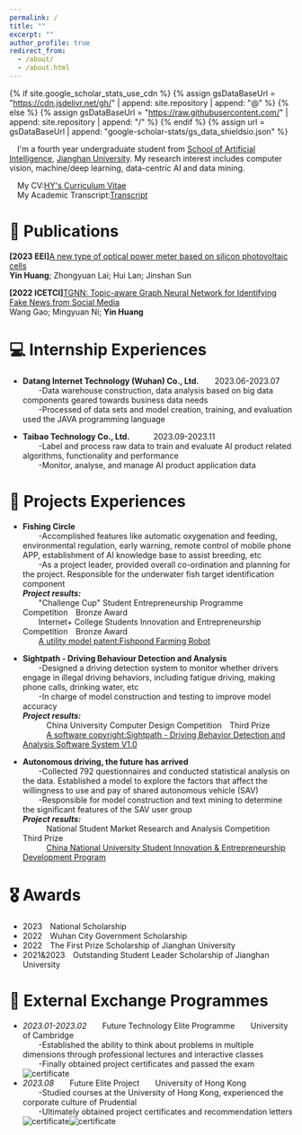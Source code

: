 ```yaml
---
permalink: /
title: ""
excerpt: ""
author_profile: true
redirect_from: 
  - /about/
  - /about.html
---
```


{% if site.google_scholar_stats_use_cdn %}
{% assign gsDataBaseUrl = "https://cdn.jsdelivr.net/gh/" | append: site.repository | append: "@" %}
{% else %}
{% assign gsDataBaseUrl = "https://raw.githubusercontent.com/" | append: site.repository | append: "/" %}
{% endif %}
{% assign url = gsDataBaseUrl | append: "google-scholar-stats/gs_data_shieldsio.json" %}

<span class='anchor' id='about-me'></span>

&emsp;I'm a fourth year undergraduate student from [School of Artificial Intelligence](https://sjxy.jhun.edu.cn/), [Jianghan University](https://www.jhun.edu.cn/). My research interest includes computer vision, machine/deep learning, data-centric AI and data mining.

&emsp;My CV:[HY's Curriculum Vitae](../assets/Curriculum_Vitae.pdf)  
&emsp;My Academic Transcript:[Transcript](../assets/Transcript.pdf)

# 📝 Publications 

**[2023 EEI]**[A new type of optical power meter based on silicon photovoltaic cells](https://ieeexplore.ieee.org/abstract/document/10212483)  
**Yin Huang**; Zhongyuan Lai; Hui Lan; Jinshan Sun  


**[2022 ICETCI]**[TGNN: Topic-aware Graph Neural Network for Identifying Fake News from Social Media](https://ieeexplore.ieee.org/document/9832149)  
Wang Gao; Mingyuan Ni; **Yin Huang**  

# 💻 Internship Experiences
- **Datang Internet Technology (Wuhan) Co., Ltd.**&emsp;&emsp;2023.06-2023.07  
&emsp;&emsp;-Data warehouse construction, data analysis based on big data components geared towards business data needs  
&emsp;&emsp;-Processed of data sets and model creation, training, and evaluation used the JAVA programming language


- **Taibao Technology Co., Ltd.**&emsp;&emsp;&emsp;2023.09-2023.11  
&emsp;&emsp;-Label and process raw data to train and evaluate AI product related algorithms, functionality and performance  
&emsp;&emsp;-Monitor, analyse, and manage AI product application data

# 📖 Projects Experiences
- **Fishing Circle**  
&emsp;&emsp;-Accomplished features like automatic oxygenation and feeding, environmental regulation, early warning, remote control of mobile phone APP, establishment of AI knowledge base to assist breeding, etc  
&emsp;&emsp;-As a project leader, provided overall co-ordination and planning for the project. Responsible for the underwater fish target identification component   
***Project results:***  
&emsp;&emsp;"Challenge Cup" Student Entrepreneurship Programme Competition&emsp;Bronze Award  
&emsp;&emsp;Internet+ College Students Innovation and Entrepreneurship Competition&emsp;Bronze Award  
&emsp;&emsp;[A utility model patent:Fishpond Farming Robot](../images/patent.jpg)  


- **Sightpath - Driving Behaviour Detection and Analysis**  
&emsp;&emsp;-Designed a driving detection system to monitor whether drivers engage in illegal driving behaviors, including fatigue driving, making phone calls, drinking water, etc  
&emsp;&emsp;-In charge of model construction and testing to improve model accuracy  
***Project results:***   
&emsp;&emsp;&emsp;China University Computer Design Competition&emsp;Third Prize  
&emsp;&emsp;&emsp;[A software copyright:Sightpath - Driving Behavior Detection and Analysis Software System V1.0](../images/copyright.jpg)  


- **Autonomous driving, the future has arrived**  
&emsp;&emsp;-Collected 792 questionnaires and conducted statistical analysis on the data. Established a model to explore the factors that affect the willingness to use and pay of shared autonomous vehicle (SAV)  
&emsp;&emsp;-Responsible for model construction and text mining to determine the significant features of the SAV user group  
***Project results:***  
&emsp;&emsp;&emsp;National Student Market Research and Analysis Competition&emsp;Third Prize  
&emsp;&emsp;&emsp;[China National University Student Innovation & Entrepreneurship Development Program](../images/certificate.jpg)

# 🎖 Awards
- 2023&emsp;National Scholarship  
- 2022&emsp;Wuhan City Government Scholarship  
- 2022&emsp;The First Prize Scholarship of Jianghan University  
- 2021&2023&emsp;Outstanding Student Leader Scholarship of Jianghan University  

# 💬 External Exchange Programmes
- *2023.01-2023.02*&emsp;&emsp;Future Technology Elite Programme&emsp;&emsp;University of Cambridge  
&emsp;&emsp;-Established the ability to think about problems in multiple dimensions through professional lectures and interactive classes  
&emsp;&emsp;-Finally obtained project certificates and passed the exam  
![certificate](../images/certificate1.jpg)
- *2023.08*&emsp;&emsp;Future Elite Project&emsp;&emsp;University of Hong Kong  
&emsp;&emsp;-Studied courses at the University of Hong Kong, experienced the corporate culture of Prudential  
&emsp;&emsp;-Ultimately obtained project certificates and recommendation letters  
![certificate](../images/certificate2.jpg)![certificate](../images/certificate3.jpg)

